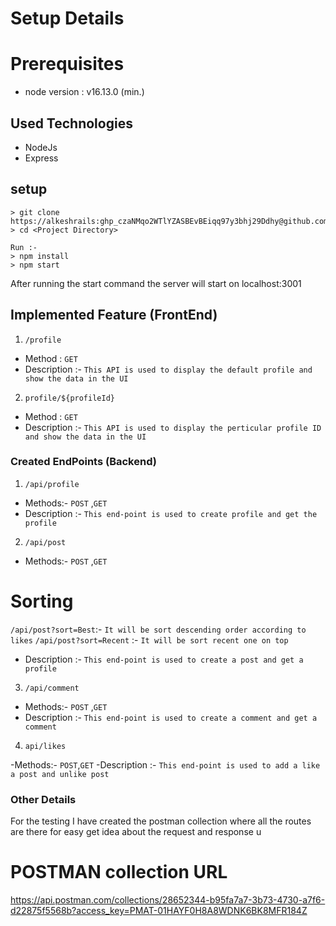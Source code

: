 # Setup Details

# Prerequisites
 - node version : v16.13.0 (min.)

## Used Technologies

- NodeJs
- Express

## setup
```
> git clone https://alkeshrails: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@github.com/alkeshrails/BooTestTaskNode.git
> cd <Project Directory>

Run :-
> npm install
> npm start

```
After running the start command the server will start on localhost:3001

## Implemented Feature (FrontEnd)


1. `/profile`
  - Method : `GET`
  - Description :- `This API is used to display the default profile and show the data in the UI`

2. `profile/${profileId}`
  - Method : `GET`
  - Description :- `This API is used to display the perticular profile ID and show the data in the UI`

### Created EndPoints (Backend)

1. `/api/profile`

- Methods:- `POST` ,`GET`
- Description :- `This end-point is used to create profile and get the profile`

2. `/api/post`

- Methods:- `POST` ,`GET`

# Sorting 
`/api/post?sort=Best`:- `It will be sort descending order according to likes` 
`/api/post?sort=Recent` :- `It will be sort recent one on top`

- Description :- `This end-point is used to create a post and get a profile`
3. `/api/comment`

- Methods:- `POST` ,`GET`
- Description :- `This end-point is used to create a comment and get a comment`

4. `api/likes`

-Methods:- `POST`,`GET`
-Description :- `This end-point is used to add a like a post and unlike post`


### Other Details

For the testing I have created the postman collection
where all the routes are there for easy get idea about the request and response
u

# POSTMAN collection URL 
https://api.postman.com/collections/28652344-b95fa7a7-3b73-4730-a7f6-d22875f5568b?access_key=PMAT-01HAYF0H8A8WDNK6BK8MFR184Z